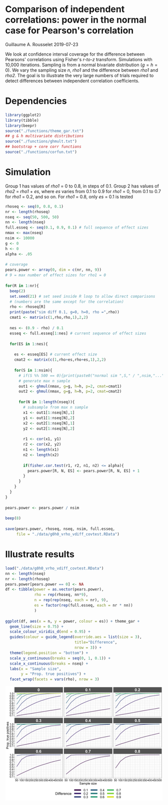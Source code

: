 Comparison of independent correlations: power in the normal case for Pearson's correlation
================
Guillaume A. Rousselet
2019-07-23

We look at confidence interval coverage for the difference between Pearsons' correlations using Fisher's *r-to-z* transform. Simulations with 10,000 iterations. Sampling is from a normal bivariate distribution (*g* = *h* = 0). We vary the sampling size *n*, *rho1* and the difference between *rho1* and *rho2*. The goal is to illustrate the very large numbers of trials required to detect differences between independent correlation coefficients.

Dependencies
============

``` r
library(ggplot2)
library(tibble)
library(beepr)
source("./functions/theme_gar.txt")
## g & h multivariate distributions
source("./functions/ghmult.txt")
## bootstrap + core corr functions
source("./functions/corfun.txt")
```

Simulation
==========

Group 1 has values of *rho1* = 0 to 0.8, in steps of 0.1. Group 2 has values of *rho2* = *rho1* + *es*, where *es* varies from 0.1 to 0.9 for *rho1* = 0, from 0.1 to 0.7 for *rho1* = 0.2, and so on. For *rho1* = 0.8, only *es* = 0.1 is tested

``` r
rhoseq <- seq(0, 0.8, 0.1)
nr <- length(rhoseq)
nseq <- seq(50, 500, 50)
nn <- length(nseq)
full.esseq <- seq(0.1, 0.9, 0.1) # full sequence of effect sizes
nmax <- max(nseq)
nsim <- 10000
g <- 0
h <- 0
alpha <- .05

# coverage
pears.power <- array(0, dim = c(nr, nn, 9))
# 9 = max number of effect sizes for rho1 = 0

for(R in 1:nr){
  beep(2)
  set.seed(21) # set seed inside R loop to allow direct comparisons
  # (numbers are the same except for the correlation)
  rho <- rhoseq[R]
  print(paste("sim diff 0.1, g=0, h=0, rho =",rho))
  cmat1 <- matrix(c(1,rho,rho,1),2,2)
  
  nes <- (0.9 - rho) / 0.1
  esseq <- full.esseq[1:nes] # current sequence of effect sizes
  
  for(ES in 1:nes){
    
    es <- esseq[ES] # current effect size
    cmat2 <- matrix(c(1,rho+es,rho+es,1),2,2)
    
    for(S in 1:nsim){
      # if(S %% 500 == 0){print(paste0("normal sim ",S," / ",nsim,"..."))}
      # generate max n sample
      out1 <- ghmul(nmax, g=g, h=h, p=2, cmat=cmat1)  
      out2 <- ghmul(nmax, g=g, h=h, p=2, cmat=cmat2) 
      
      for(N in 1:length(nseq)){
        # subsample from max n sample
        x1 <- out1[1:nseq[N],1]
        y1 <- out1[1:nseq[N],2]
        x2 <- out2[1:nseq[N],1]
        y2 <- out2[1:nseq[N],2]
        
        r1 <- cor(x1, y1)
        r2 <- cor(x2, y2)
        n1 <- length(x1)
        n2 <- length(x2)
        
        if(fisher.cor.test(r1, r2, n1, n2) <= alpha){
          pears.power[R, N, ES] <- pears.power[R, N, ES] + 1
        }
      }
    }
  }
}

pears.power <- pears.power / nsim

beep(8)

save(pears.power, rhoseq, nseq, nsim, full.esseq,
     file = "./data/g0h0_vrho_vdiff_covtest.RData")
```

Illustrate results
==================

``` r
load("./data/g0h0_vrho_vdiff_covtest.RData")
nn <- length(nseq)
nr <- length(rhoseq)
pears.power[pears.power == 0] <- NA
df <- tibble(power = as.vector(pears.power),
             rho = rep(rhoseq, nn*9),
             n = rep(rep(nseq, each = nr), 9),
             es = factor(rep(full.esseq, each = nr * nn))
             )

ggplot(df, aes(x = n, y = power, colour = es)) + theme_gar +
  geom_line(size = 0.75) + 
  scale_colour_viridis_d(end = 0.95) +
  guides(colour = guide_legend(override.aes = list(size = 3),
                               title="Difference",
                               nrow = 3)) +
  theme(legend.position = "bottom") +
  scale_y_continuous(breaks = seq(0, 1, 0.1)) +
  scale_x_continuous(breaks = nseq) +
  labs(x = "Sample size",
       y = "Prop. true positives") +
  facet_wrap(facets = vars(rho), nrow = 3)
```

![](normpower_files/figure-markdown_github/unnamed-chunk-3-1.png)

